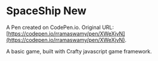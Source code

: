 # SpaceShip New

A Pen created on CodePen.io. Original URL: [https://codepen.io/rramaswamy/pen/XWeXjvN](https://codepen.io/rramaswamy/pen/XWeXjvN).

A basic game, built with Crafty javascript game framework.
